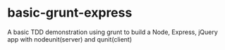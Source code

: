basic-grunt-express
===================

A basic TDD demonstration using grunt to build a Node, Express, jQuery app with nodeunit(server) and qunit(client)